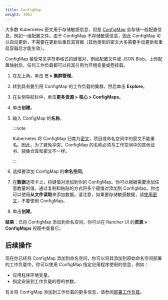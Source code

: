 ```yaml
---
title: ConfigMap
weight: 3061
---
```


大多数 Kubernetes 密文用于存储敏感信息，但是 [ConfigMap](https://kubernetes.io/docs/tasks/configure-pod-container/configure-pod-configmap/) 会存储一般配置信息，例如一组配置文件。由于 ConfigMap 不存储敏感信息，因此 ConfigMap 可以自动更新，不需要在更新后重启其容器（其他类型的密文大多需要手动更新和重启容器后才能生效）。

ConfigMap 接受常见字符串格式的键值对，例如配置文件或 JSON Blob。上传配置映射后，任何工作负载都可以将其引用为环境变量或卷挂载。

1. 在左上角，单击 **☰ > 集群管理**。
1. 转到具有要引用 ConfigMap 的工作负载的集群，然后单击 **Explore**。
1. 在左侧导航栏中，单击**更多资源 > 核心 > ConfigMaps**。
1. 单击**创建**。
1. 输入 ConfigMap 的**名称**。

   :::note

   Kubernetes 将 ConfigMap 归类为[密文](https://kubernetes.io/docs/concepts/configuration/secret/)，项目或命名空间中的密文不能重名。因此，为了避免冲突，ConfigMap 的名称必须与工作空间中的其他证书、镜像仓库和密文不一样。

   :::

1. 选择要添加 ConfigMap 的**命名空间**。

1. 在**数据**选项卡上，将键值对添加到你的 ConfigMap。你可以根据需要添加任意数量的值。通过复制和粘贴的方式将多个键值对添加到 ConfigMap。你也可以使用**从文件读取**来添加数据。请注意，如果要存储敏感数据，请[使用密文](secrets.md)，不要使用 ConfigMap。
1. 单击**创建**。

**结果**：已将 ConfigMap 添加到命名空间。你可以在 Rancher UI 的**资源 > ConfigMaps** 视图中查看它。

## 后续操作

现在你已经将 ConfigMap 添加到命名空间，你可以将其添加到原始命名空间部署的工作负载中。你可以使用 ConfigMap 指定应用程序使用的信息，例如：

- 应用程序环境变量。
- 指定安装到工作负载的卷的参数。

有关将 ConfigMap 添加到工作负载的更多信息，请参阅[部署工作负载](workloads-and-pods/deploy-workloads.md)。
